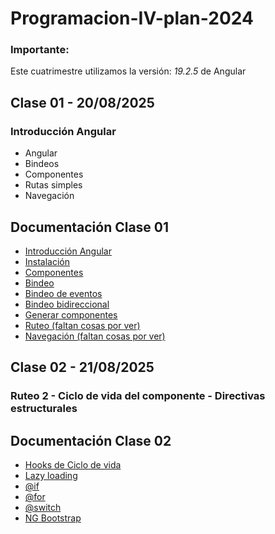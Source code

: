 # Programacion-IV-plan-2024

### Importante:

Este cuatrimestre utilizamos la versión: _19.2.5_ de Angular

## Clase 01 - 20/08/2025

### Introducción Angular

- Angular
- Bindeos
- Componentes
- Rutas simples
- Navegación

## Documentación Clase 01

- [Introducción Angular](https://angular.dev/)
- [Instalación](https://angular.dev/installation)
- [Componentes](https://angular.dev/guide/components)
- [Bindeo](https://angular.dev/guide/templates/binding)
- [Bindeo de eventos](https://angular.dev/guide/templates/event-listeners)
- [Bindeo bidireccional](https://angular.dev/guide/templates/two-way-binding)
- [Generar componentes](https://angular.dev/cli/generate/component)
- [Ruteo (faltan cosas por ver)](https://angular.dev/guide/routing/common-router-tasks)
- [Navegación (faltan cosas por ver)](https://angular.dev/guide/routing/router-tutorial)

## Clase 02 - 21/08/2025

### Ruteo 2 - Ciclo de vida del componente - Directivas estructurales

## Documentación Clase 02

- [Hooks de Ciclo de vida](https://angular.dev/guide/components/lifecycle)
- [Lazy loading](https://angular.dev/guide/routing/define-routes#lazily-loaded-components)
- [@if](https://angular.dev/api/core/@if)
- [@for](https://angular.dev/api/core/@for)
- [@switch](https://angular.dev/api/core/@switch)
- [NG Bootstrap](https://ng-bootstrap.github.io/#/home)
